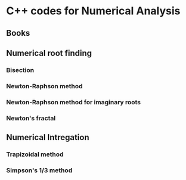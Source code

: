 # C++ codes for Numerical Analysis

## Books

## Numerical root finding
### Bisection
### Newton-Raphson method
### Newton-Raphson method for imaginary roots
### Newton's fractal

## Numerical Intregation
### Trapizoidal method
### Simpson's 1/3 method